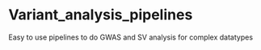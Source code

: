 # Variant_analysis_pipelines
Easy to use pipelines to do GWAS and SV analysis for complex datatypes
